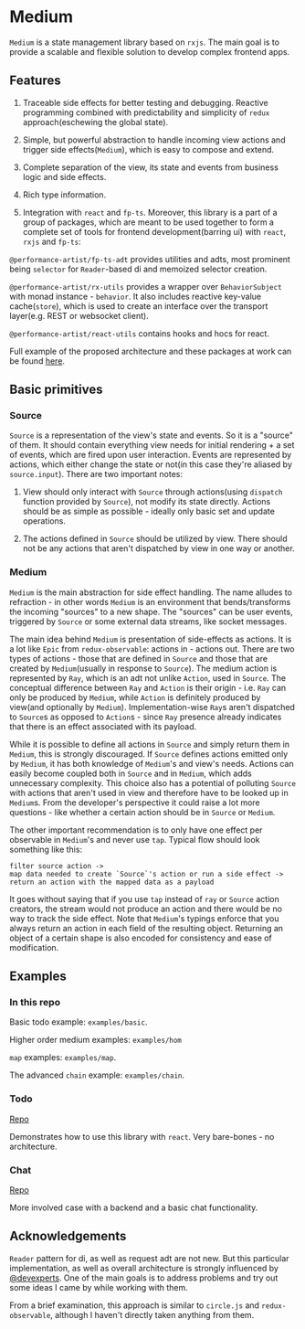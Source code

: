 # Medium

`Medium` is a state management library based on `rxjs`. The main goal is to provide a scalable and flexible solution to develop complex frontend apps.

## Features

1. Traceable side effects for better testing and debugging. Reactive programming combined with predictability and simplicity of `redux` approach(eschewing the global state).

2. Simple, but powerful abstraction to handle incoming view actions and trigger side effects(`Medium`), which is easy to compose and extend.

3. Complete separation of the view, its state and events from business logic and side effects.

4. Rich type information.

5. Integration with `react` and `fp-ts`. Moreover, this library is a part of a group of packages, which are meant to be used together to form a complete set of tools for frontend development(barring ui) with `react`, `rxjs` and `fp-ts`:

`@performance-artist/fp-ts-adt` provides utilities and adts, most prominent being `selector` for `Reader`-based di and memoized selector creation.

`@performance-artist/rx-utils` provides a wrapper over `BehaviorSubject` with monad instance - `behavior`. It also includes reactive key-value cache(`store`), which is used to create an interface over the transport layer(e.g. REST or websocket client).

`@performance-artist/react-utils` contains hooks and hocs for react.

Full example of the proposed architecture and these packages at work can be found [here](https://github.com/performanceArtist/medium-chat).

## Basic primitives

### Source

`Source` is a representation of the view's state and events. So it is a "source" of them. It should contain everything view needs for initial rendering + a set of events, which are fired upon user interaction. Events are represented by actions, which either change the state or not(in this case they're aliased by `source.input`). There are two important notes:

1. View should only interact with `Source` through actions(using `dispatch` function provided by `Source`), not modify its state directly. Actions should be as simple as possible - ideally only basic set and update operations.

2. The actions defined in `Source` should be utilized by view. There should not be any actions that aren't dispatched by view in one way or another.

### Medium

`Medium` is the main abstraction for side effect handling. The name alludes to refraction - in other words `Medium` is an environment that bends/transforms the incoming "sources" to a new shape. The "sources" can be user events, triggered by `Source` or some external data streams, like socket messages.

The main idea behind `Medium` is presentation of side-effects as actions. It is a lot like `Epic` from `redux-observable`: actions in - actions out. There are two types of actions - those that are defined in `Source` and those that are created by `Medium`(usually in response to `Source`). The medium action is represented by `Ray`, which is an adt not unlike `Action`, used in `Source`. The conceptual difference between `Ray` and `Action` is their origin - i.e. `Ray` can only be produced by `Medium`, while `Action` is definitely produced by view(and optionally by `Medium`). Implementation-wise `Ray`s aren't dispatched to `Source`s as opposed to `Action`s - since `Ray` presence already indicates that there is an effect associated with its payload.

While it is possible to define all actions in `Source` and simply return them in `Medium`, this is strongly discouraged. If `Source` defines actions emitted only by `Medium`, it has both knowledge of `Medium`'s and view's needs. Actions can easily become coupled both in `Source` and in `Medium`, which adds unnecessary complexity. This choice also has a potential of polluting `Source` with actions that aren't used in view and therefore have to be looked up in `Medium`s. From the developer's perspective it could raise a lot more questions - like whether a certain action should be in `Source` or `Medium`.

The other important recommendation is to only have one effect per observable in `Medium`'s and never use `tap`. Typical flow should look something like this:

    filter source action ->
    map data needed to create `Source`'s action or run a side effect ->
    return an action with the mapped data as a payload

It goes without saying that if you use `tap` instead of `ray` or `Source` action creators, the stream would not produce an action and there would be no way to track the side effect. Note that `Medium`'s typings enforce that you always return an action in each field of the resulting object. Returning an object of a certain shape is also encoded for consistency and ease of modification.

## Examples

### In this repo

Basic todo example: `examples/basic`.

Higher order medium examples: `examples/hom`

`map` examples: `examples/map`.

The advanced `chain` example: `examples/chain`.

### Todo

[Repo](https://github.com/performanceArtist/medium-todo)

Demonstrates how to use this library with `react`. Very bare-bones - no architecture.

### Chat

[Repo](https://github.com/performanceArtist/medium-chat)

More involved case with a backend and a basic chat functionality.

## Acknowledgements

`Reader` pattern for di, as well as request adt are not new. But this particular implementation, as well as overall architecture is strongly influenced by [@devexperts](https://github.com/devexperts/). One of the main goals is to address problems and try out some ideas I came by while working with them.

From a brief examination, this approach is similar to `circle.js` and `redux-observable`, although I haven't directly taken anything from them.
